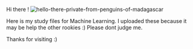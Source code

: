 
Hi there ! ![hello-there-private-from-penguins-of-madagascar](https://user-images.githubusercontent.com/50663009/129406943-f244fef2-a795-4bf7-a508-0120772f9c23.gif)

Here is my study files for Machine Learning. I uploaded these because it may be help the other rookies :) Please dont judge me. 

Thanks for visiting :)
